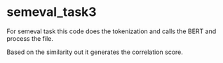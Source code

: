 # semeval_task3
For semeval task this code does the tokenization and calls the BERT and process the file. 

Based on the similarity out it generates the correlation score. 
